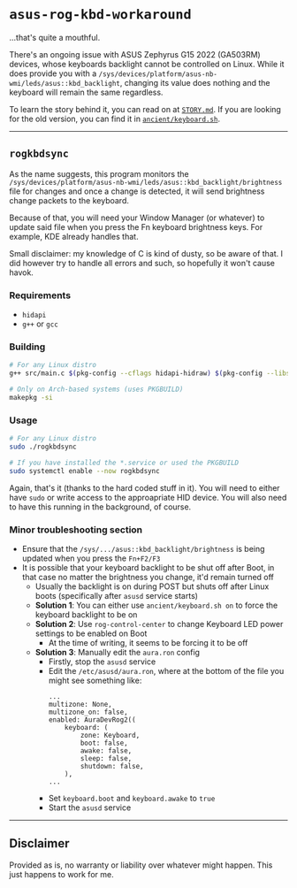 # `asus-rog-kbd-workaround`

...that's quite a mouthful. 

There's an ongoing issue with ASUS Zephyrus G15 2022 (GA503RM) devices, whose keyboards backlight cannot be controlled on Linux. While it does provide you with a `/sys/devices/platform/asus-nb-wmi/leds/asus::kbd_backlight`, changing its value does nothing and the keyboard will remain the same regardless.

To learn the story behind it, you can read on at [`STORY.md`](./STORY.md). If you are looking for the old version, you can find it in [`ancient/keyboard.sh`](./ancient/).

---

## `rogkbdsync`

As the name suggests, this program monitors the `/sys/devices/platform/asus-nb-wmi/leds/asus::kbd_backlight/brightness` file for changes and once a change is detected, it will send brightness change packets to the keyboard.

Because of that, you will need your Window Manager (or whatever) to update said file when you press the Fn keyboard brightness keys. For example, KDE already handles that.

Small disclaimer: my knowledge of C is kind of dusty, so be aware of that. I did however try to handle all errors and such, so hopefully it won't cause havok.

### Requirements

- `hidapi`
- `g++` or `gcc`

### Building

```sh
# For any Linux distro
g++ src/main.c $(pkg-config --cflags hidapi-hidraw) $(pkg-config --libs hidapi-hidraw) -o rogkbdsync

# Only on Arch-based systems (uses PKGBUILD)
makepkg -si
```

### Usage

```sh
# For any Linux distro
sudo ./rogkbdsync

# If you have installed the *.service or used the PKGBUILD
sudo systemctl enable --now rogkbdsync
```

Again, that's it (thanks to the hard coded stuff in it). You will need to either have `sudo` or write access to the approapriate HID device. You will also need to have this running in the background, of course.

### Minor troubleshooting section

- Ensure that the `/sys/.../asus::kbd_backlight/brightness` is being updated when you press the `Fn+F2/F3`
- It is possible that your keyboard backlight to be shut off after Boot, in that case no matter the brightness you change, it'd remain turned off
  - Usually the backlight is on during POST but shuts off after Linux boots (specifically after `asusd` service starts)
  - **Solution 1**: You can either use `ancient/keyboard.sh on` to force the keyboard backlight to be on
  - **Solution 2**: Use `rog-control-center` to change Keyboard LED power settings to be enabled on Boot
    - At the time of writing, it seems to be forcing it to be off
  - **Solution 3**: Manually edit the `aura.ron` config
    - Firstly, stop the `asusd` service
    - Edit the `/etc/asusd/aura.ron`, where at the bottom of the file you might see something like:
        ```
        ...
        multizone: None,
        multizone_on: false,
        enabled: AuraDevRog2((
            keyboard: (
                zone: Keyboard,
                boot: false,
                awake: false,
                sleep: false,
                shutdown: false,
            ),
        ...
        ```
    - Set `keyboard.boot` and `keyboard.awake` to `true`
    - Start the `asusd` service

---

## Disclaimer

Provided as is, no warranty or liability over whatever might happen. This just happens to work for me.